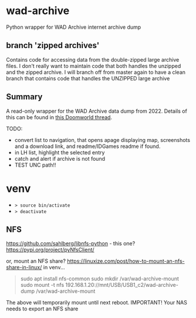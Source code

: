 # wad-archive
Python wrapper for WAD Archive internet archive dump

## branch 'zipped archives'
Contains code for accessing data from the double-zipped large archive files. I don't really want to maintain code that both handles the unzipped and the zipped archive. I will branch off from master again to have a clean branch that contains code that handles the UNZIPPED large archive

## Summary
A read-only wrapper for the WAD Archive data dump from 2022. Details of this can be found in [this Doomworld thread](https://www.doomworld.com/forum/topic/130650-closing-wad-archive/).

TODO: 
 - convert list to navigation, that opens apage displaying map, screenshots and a download link, and readme/IDGames readme if found.
 - in LH list, highlight the selected entry
 - catch and alert if archive is not found
 - TEST UNC path!!

# venv

  - `> source bin/activate`
  - `> deactivate`


  ## NFS
  https://github.com/sahlberg/libnfs-python - this one?
  https://pypi.org/project/pyNfsClient/

  or, mount an NFS share?
  https://linuxize.com/post/how-to-mount-an-nfs-share-in-linux/
in venv...
  > sudo apt install nfs-common
  > sudo mkdir /var/wad-archive-mount
  > sudo mount -t nfs 192.168.1.20://mnt/USB/USB1_c2/wad-archive-dump /var/wad-archive-mount

  The above will temporarily mount until next reboot. 
  IMPORTANT!
  Your NAS needs to export an NFS share